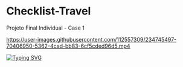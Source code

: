 # Checklist-Travel
Projeto Final Individual - Case 1


https://user-images.githubusercontent.com/112557309/234745497-70406950-5362-4cad-bb83-6cf5cded96d5.mp4


<a href="https://checklist-travel-1drv.vercel.app/">![Typing SVG](https://readme-typing-svg.herokuapp.com/?color=FFD700&size=35&center=true&vCenter=true&width=1000&lines=Disponível+Aqui;)

